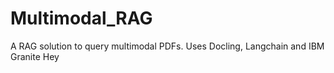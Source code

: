 # Multimodal_RAG
A RAG solution to query multimodal PDFs. Uses Docling, Langchain and IBM Granite
Hey 